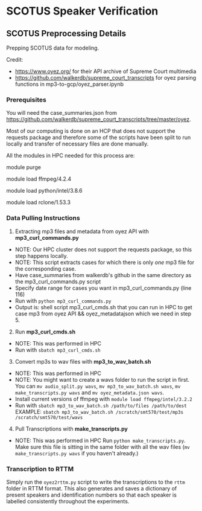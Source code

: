 # SCOTUS Speaker Verification

## SCOTUS Preprocessing Details

Prepping SCOTUS data for modeling. 

Credit: 
- https://www.oyez.org/ for their API archive of Supreme Court multimedia
- https://github.com/walkerdb/supreme_court_transcripts for oyez parsing functions in mp3-to-gcp/oyez_parser.ipynb

### Prerequisites 

You will need the case_summaries.json from https://github.com/walkerdb/supreme_court_transcripts/tree/master/oyez.

Most of our computing is done on an HCP that does not support the requests package and therefore some of the scripts have been split to run locally and transfer of necessary files are done manually. 

All the modules in HPC needed for this process are:

module purge 

module load ffmpeg/4.2.4 

module load python/intel/3.8.6

module load rclone/1.53.3 

### Data Pulling Instructions

1. Extracting mp3 files and metadata from oyez API with **mp3_curl_commands.py**
- NOTE: Our HPC cluster does not support the requests package, so this step happens locally. 
- NOTE: This script extracts cases for which there is only *one* mp3 file for the corresponding case. 
- Have case_summaries from walkerdb's github in the same directory as the mp3_curl_commands.py script
- Specify date range for cases you want in mp3_curl_commands.py (line 116)
- Run with `python mp3_curl_commands.py`
- Output is: shell script mp3_curl_cmds.sh that you can run in HPC to get case mp3 from oyez API && oyez_metadatajson which we need in step 5. 

2. Run **mp3_curl_cmds.sh** 
- NOTE: This was performed in HPC 
- Run with `sbatch mp3_curl_cmds.sh`

3. Convert mp3s to wav files with **mp3_to_wav_batch.sh**
- NOTE: This was performed in HPC 
- NOTE: You might want to create a wavs folder to run the script in first. You can `mv audio_split.py wavs`, `mv mp3_to_wav_batch.sh wavs`, `mv make_transcripts.py wavs` and `mv oyez_metadata.json wavs`.
- Install current versions of ffmpeg with `module load ffmpeg/intel/3.2.2`
- Run with `sbatch mp3_to_wav_batch.sh /path/to/files /path/to/dest` EXAMPLE: `sbatch mp3_to_wav_batch.sh /scratch/smt570/test/mp3s /scratch/smt570/test/wavs`

4. Pull Transcriptions with **make_transcripts.py**
- NOTE: This was performed in HPC 
Run `python make_transcripts.py`. Make sure this file is sitting in the same folder with all the wav files (`mv make_transcripts.py wavs` if you haven't already.) 


### Transcription to RTTM

Simply run the `oyez2rttm.py` script to write the transcriptions to the `rttm` folder in RTTM format. This also generates and saves a dictionary of present speakers and identification numbers so that each speaker is labelled consistently throughout the experiments. 